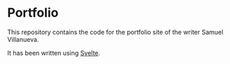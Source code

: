 
# Portfolio

This repository contains the code for the portfolio site of the writer Samuel Villanueva. 

It has been written using [Svelte](https://svelte.dev/).
